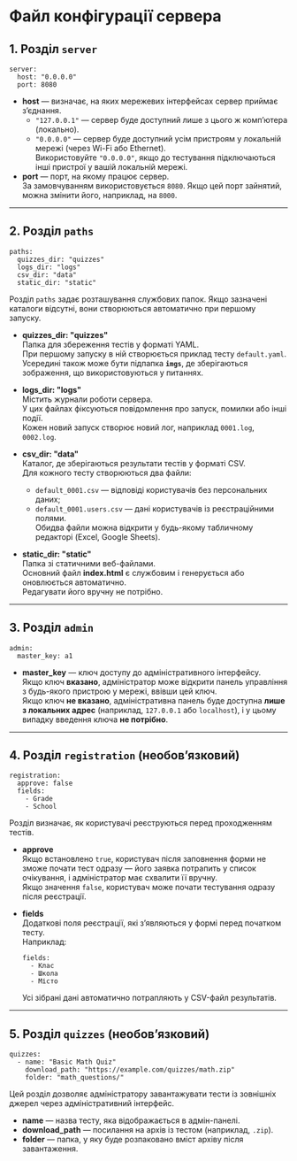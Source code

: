 # Файл конфігурації сервера


## 1. Розділ `server`

```
server:
  host: "0.0.0.0"
  port: 8080
```

- **host** — визначає, на яких мережевих інтерфейсах сервер приймає з’єднання.  
  - `"127.0.0.1"` — сервер буде доступний лише з цього ж комп’ютера (локально).  
  - `"0.0.0.0"` — сервер буде доступний усім пристроям у локальній мережі (через Wi-Fi або Ethernet).  
  Використовуйте `"0.0.0.0"`, якщо до тестування підключаються інші пристрої у вашій локальній мережі.
- **port** — порт, на якому працює сервер.  
  За замовчуванням використовується `8080`. Якщо цей порт зайнятий, можна змінити його, наприклад, на `8000`.

---

## 2. Розділ `paths`

```
paths:
  quizzes_dir: "quizzes"
  logs_dir: "logs"
  csv_dir: "data"
  static_dir: "static"
```

Розділ `paths` задає розташування службових папок. Якщо зазначені каталоги відсутні, вони створюються автоматично при першому запуску.

- **quizzes_dir: "quizzes"**  
  Папка для збереження тестів у форматі YAML.  
  При першому запуску в ній створюється приклад тесту `default.yaml`.  
  Усередині також може бути підпапка **`imgs`**, де зберігаються зображення, що використовуються у питаннях.

- **logs_dir: "logs"**  
  Містить журнали роботи сервера.  
  У цих файлах фіксуються повідомлення про запуск, помилки або інші події.  
  Кожен новий запуск створює новий лог, наприклад `0001.log`, `0002.log`.

- **csv_dir: "data"**  
  Каталог, де зберігаються результати тестів у форматі CSV.  
  Для кожного тесту створюються два файли:
  - `default_0001.csv` — відповіді користувачів без персональних даних;  
  - `default_0001.users.csv` — дані користувачів із реєстраційними полями.  
  Обидва файли можна відкрити у будь-якому табличному редакторі (Excel, Google Sheets).

- **static_dir: "static"**  
  Папка зі статичними веб-файлами.  
  Основний файл **index.html** є службовим і генерується або оновлюється автоматично.  
  Редагувати його вручну не потрібно.

---

## 3. Розділ `admin`

```
admin:
  master_key: a1
```

- **master_key** — ключ доступу до адміністративного інтерфейсу.  
  Якщо ключ **вказано**, адміністратор може відкрити панель управління з будь-якого пристрою у мережі, ввівши цей ключ.  
  Якщо ключ **не вказано**, адміністративна панель буде доступна **лише з локальних адрес** (наприклад, `127.0.0.1` або `localhost`), і у цьому випадку введення ключа **не потрібно**.

---

## 4. Розділ `registration` (необов’язковий)

```
registration:
  approve: false
  fields:
    - Grade
    - School
```

Розділ визначає, як користувачі реєструються перед проходженням тестів.

- **approve**  
  Якщо встановлено `true`, користувач після заповнення форми не зможе почати тест одразу — його заявка потрапить у список очікування, і адміністратор має схвалити її вручну.  
  Якщо значення `false`, користувач може почати тестування одразу після реєстрації.

- **fields**  
  Додаткові поля реєстрації, які з’являються у формі перед початком тесту.  
  Наприклад:
  ```
  fields:
    - Клас
    - Школа
    - Місто
  ```
  Усі зібрані дані автоматично потрапляють у CSV-файл результатів.

---

## 5. Розділ `quizzes` (необов’язковий)

```
quizzes:
  - name: "Basic Math Quiz"
    download_path: "https://example.com/quizzes/math.zip"
    folder: "math_questions/"
```

Цей розділ дозволяє адміністратору завантажувати тести із зовнішніх джерел через адміністративний інтерфейс.

- **name** — назва тесту, яка відображається в адмін-панелі.  
- **download_path** — посилання на архів із тестом (наприклад, `.zip`).  
- **folder** — папка, у яку буде розпаковано вміст архіву після завантаження.
